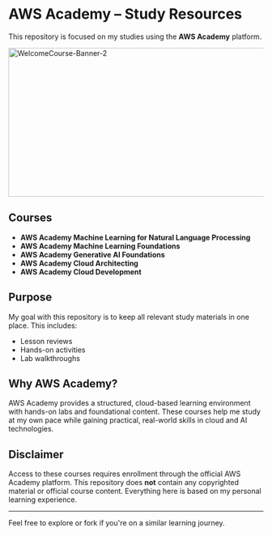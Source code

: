 # AWS Academy – Study Resources

This repository is focused on my studies using the **AWS Academy** platform.

<img width="972" height="294" alt="WelcomeCourse-Banner-2" src="https://github.com/user-attachments/assets/ece6b84a-2dd5-42f6-9cf1-bea31932abc7" />

## Courses

- **AWS Academy Machine Learning for Natural Language Processing**
- **AWS Academy Machine Learning Foundations**
- **AWS Academy Generative AI Foundations**
- **AWS Academy Cloud Architecting**
- **AWS Academy Cloud Development**

## Purpose

My goal with this repository is to keep all relevant study materials in one place. This includes:

- Lesson reviews  
- Hands-on activities  
- Lab walkthroughs  

## Why AWS Academy?

AWS Academy provides a structured, cloud-based learning environment with hands-on labs and foundational content. These courses help me study at my own pace while gaining practical, real-world skills in cloud and AI technologies.

## Disclaimer

Access to these courses requires enrollment through the official AWS Academy platform. This repository does **not** contain any copyrighted material or official course content. Everything here is based on my personal learning experience.

---

Feel free to explore or fork if you're on a similar learning journey.
